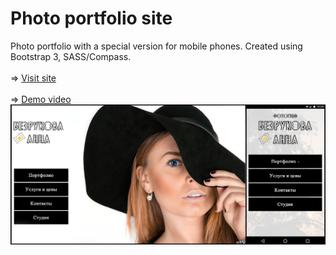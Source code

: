 # Photo portfolio site

Photo portfolio with a special version for mobile phones.
Created using Bootstrap 3, SASS/Compass.
<br>
<br>
=> [Visit site](http://annaphotos.ru/)
<br>
<br>
=> [Demo video](https://youtu.be/6gmvS4eOrLw)
<br>
![Picture](main.jpg) 

